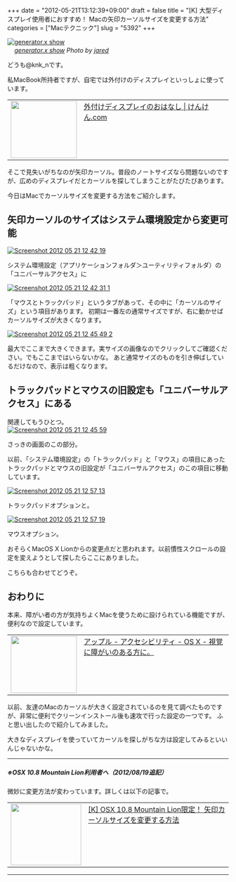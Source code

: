 +++
date = "2012-05-21T13:12:39+09:00"
draft = false
title = "[K] 大型ディスプレイ使用者におすすめ！ Macの矢印カーソルサイズを変更する方法"
categories = ["Macテクニック"]
slug = "5392"
+++

<div class="center"><a href="http://www.flickr.com/photos/35468148654@N01/2084287794/" title="generator.x show by jared, on Flickr" target="_blank"><img class="flickr_photo" src="http://farm3.static.flickr.com/2215/2084287794_ecbee303db_z.jpg" alt="generator.x show" width="NaNpx"/></a></div><cite class="flickr_photographer"><img src="http://farm4.static.flickr.com/3329/favicons/72157601614001242_7730.png" width="16" /><a href="http://www.flickr.com/photos/35468148654@N01/2084287794/">generator.x show</a> Photo by <a href="http://www.flickr.com/photos/35468148654@N01/">jared</a></cite>

どうも@knk_nです。

私MacBook所持者ですが、自宅では外付けのディスプレイといっしょに使っています。

<table width="100%"><td valign="top" width="150"><a href="http://knk-n.com/2011/02/05/%E5%A4%96%E4%BB%98%E3%81%91%E3%83%87%E3%82%A3%E3%82%B9%E3%83%97%E3%83%AC%E3%82%A4%E3%81%AE%E3%81%8A%E3%81%AF%E3%81%AA%E3%81%97/" target="_blank"><img border="0" src="http://capture.heartrails.com/150x130/shadow?http://knk-n.com/2011/02/05/%E5%A4%96%E4%BB%98%E3%81%91%E3%83%87%E3%82%A3%E3%82%B9%E3%83%97%E3%83%AC%E3%82%A4%E3%81%AE%E3%81%8A%E3%81%AF%E3%81%AA%E3%81%97/" alt="" width="150" height="130" /></a></td><td valign="top"><a  href="http://knk-n.com/2011/02/05/%E5%A4%96%E4%BB%98%E3%81%91%E3%83%87%E3%82%A3%E3%82%B9%E3%83%97%E3%83%AC%E3%82%A4%E3%81%AE%E3%81%8A%E3%81%AF%E3%81%AA%E3%81%97/" target="_blank">外付けディスプレイのおはなし | けんけん.com</a><script type="text/javascript">var url = "http://knk-n.com/2011/02/05/%E5%A4%96%E4%BB%98%E3%81%91%E3%83%87%E3%82%A3%E3%82%B9%E3%83%97%E3%83%AC%E3%82%A4%E3%81%AE%E3%81%8A%E3%81%AF%E3%81%AA%E3%81%97/";</script><script src="http://api.b.st-hatena.com/entry.count?url=http://knk-n.com/2011/02/05/%E5%A4%96%E4%BB%98%E3%81%91%E3%83%87%E3%82%A3%E3%82%B9%E3%83%97%E3%83%AC%E3%82%A4%E3%81%AE%E3%81%8A%E3%81%AF%E3%81%AA%E3%81%97/&callback=hatebTxt"></script>
</td></table>

そこで見失いがちなのが矢印カーソル。普段のノートサイズなら問題ないのですが、広めのディスプレイだとカーソルを探してしまうことがたびたびあります。

今日はMacでカーソルサイズを変更する方法をご紹介します。<!--more--><h2>矢印カーソルのサイズはシステム環境設定から変更可能</h2>

<div class="center"><a href="http://knk-n.com.s3-website-ap-northeast-1.amazonaws.com/images/2012/05/screenshot-2012-05-21-12.42.19.jpg"><img src="http://knk-n.com.s3-website-ap-northeast-1.amazonaws.com/images/2012/05/screenshot-2012-05-21-12.42.19.jpg" alt="Screenshot 2012 05 21 12 42 19" title="screenshot 2012-05-21 12.42.19.jpg" border="0" width="" height="" /></a></div>

システム環境設定（アプリケーションフォルダ＞ユーティリティフォルダ）の「ユニバーサルアクセス」に

<div class="center"><a href="http://knk-n.com.s3-website-ap-northeast-1.amazonaws.com/images/2012/05/screenshot-2012-05-21-12.42.31-1.jpg"><img src="http://knk-n.com.s3-website-ap-northeast-1.amazonaws.com/images/2012/05/screenshot-2012-05-21-12.42.31-1.jpg" alt="Screenshot 2012 05 21 12 42 31 1" title="screenshot 2012-05-21 12.42.31-1.jpg" border="0" width="" height="" /></a></div>

「マウスとトラックパッド」というタブがあって、その中に「カーソルのサイズ」という項目があります。
初期は一番左の通常サイズですが、右に動かせばカーソルサイズが大きくなります。

<div class="center"><a href="http://knk-n.com.s3-website-ap-northeast-1.amazonaws.com/images/2012/05/screenshot-2012-05-21-12.45.49（2）.jpg"><img src="http://knk-n.com.s3-website-ap-northeast-1.amazonaws.com/images/2012/05/screenshot-2012-05-21-12.45.49（2）.jpg" alt="Screenshot 2012 05 21 12 45 49 2" title="screenshot 2012-05-21 12.45.49（2）.jpg" border="0" width="" height="" /></a></div>

最大でここまで大きくできます。実サイズの画像なのでクリックしてご確認ください。でもここまではいらないかな。
あと通常サイズのものを引き伸ばしているだけなので、表示は粗くなります。

<h2>トラックパッドとマウスの旧設定も「ユニバーサルアクセス」にある</h2>
関連してもうひとつ。

<div class="center"><a href="http://knk-n.com.s3-website-ap-northeast-1.amazonaws.com/images/2012/05/screenshot-2012-05-21-12.45.59.jpg"><img src="http://knk-n.com.s3-website-ap-northeast-1.amazonaws.com/images/2012/05/screenshot-2012-05-21-12.45.59.jpg" alt="Screenshot 2012 05 21 12 45 59" title="screenshot 2012-05-21 12.45.59.jpg" border="0" width="" height="" /></a></div>

さっきの画面のこの部分。

以前、「システム環境設定」の「トラックパッド」と「マウス」の項目にあったトラックパッドとマウスの旧設定が「ユニバーサルアクセス」のこの項目に移動しています。

<div class="center"><a href="http://knk-n.com.s3-website-ap-northeast-1.amazonaws.com/images/2012/05/screenshot-2012-05-21-12.57.13.jpg"><img src="http://knk-n.com.s3-website-ap-northeast-1.amazonaws.com/images/2012/05/screenshot-2012-05-21-12.57.13.jpg" alt="Screenshot 2012 05 21 12 57 13" title="screenshot 2012-05-21 12.57.13.jpg" border="0" width="" height="" /></a></div>

トラックパッドオプションと。

<div class="center"><a href="http://knk-n.com.s3-website-ap-northeast-1.amazonaws.com/images/2012/05/screenshot-2012-05-21-12.57.19.jpg"><img src="http://knk-n.com.s3-website-ap-northeast-1.amazonaws.com/images/2012/05/screenshot-2012-05-21-12.57.19.jpg" alt="Screenshot 2012 05 21 12 57 19" title="screenshot 2012-05-21 12.57.19.jpg" border="0" width="" height="" /></a></div>

マウスオプション。

おそらくMacOS X Lionからの変更点だと思われます。以前慣性スクロールの設定を変えようとして探したらここにありました。

こちらも合わせてどうぞ。


<h2>おわりに</h2>
本来、障がい者の方が気持ちよくMacを使うために設けられている機能ですが、便利なので設定しています。

<table width="100%"><td valign="top" width="150"><a href="http://www.apple.com/jp/accessibility/macosx/vision.html" target="_blank"><img border="0" src="http://capture.heartrails.com/150x130/shadow?http://www.apple.com/jp/accessibility/macosx/vision.html" alt="" width="150" height="130" /></a></td><td valign="top"><a  href="http://www.apple.com/jp/accessibility/macosx/vision.html" target="_blank">アップル - アクセシビリティ - OS X - 視覚に障がいのある方に。</a><script type="text/javascript">var url = "http://www.apple.com/jp/accessibility/macosx/vision.html";</script><script src="http://api.b.st-hatena.com/entry.count?url=http://www.apple.com/jp/accessibility/macosx/vision.html&callback=hatebTxt"></script>
</td></table>

以前、友達のMacのカーソルが大きく設定されているのを見て調べたものですが、非常に便利でクリーンインストール後も速攻で行った設定の一つです。
ふと思い出したので紹介してみました。

大きなディスプレイを使っていてカーソルを探しがちな方は設定してみるといいんじゃないかな。

<hr />
<h5>※OSX 10.8 Mountain Lion利用者へ（2012/08/19追記）</h5>
微妙に変更方法が変わっています。詳しくは以下の記事で。
<table width="100%"><td valign="top" width="160"><a href="http://knk-n.com/2012/08/19/how-to-change-cursor-size-on-mountain-lion/" target="_blank"><img border="0" src="http://capture.heartrails.com/160x140/border?http://knk-n.com/2012/08/19/how-to-change-cursor-size-on-mountain-lion/" alt="" width="160" height="140" /></a></td><td valign="top"><a  href="http://knk-n.com/2012/08/19/how-to-change-cursor-size-on-mountain-lion/" target="_blank">[K] OSX 10.8 Mountain Lion限定！ 矢印カーソルサイズを変更する方法</a><script type="text/javascript">var url = "http://knk-n.com/2012/08/19/how-to-change-cursor-size-on-mountain-lion/";</script><script src="http://api.b.st-hatena.com/entry.count?url=http://knk-n.com/2012/08/19/how-to-change-cursor-size-on-mountain-lion/&callback=hatebTxt"></script>
</td>
</table>
<hr />
